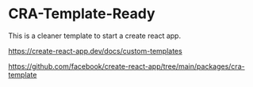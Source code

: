 # CRA-Template-Ready

This is a cleaner template to start a create react app.

https://create-react-app.dev/docs/custom-templates

https://github.com/facebook/create-react-app/tree/main/packages/cra-template